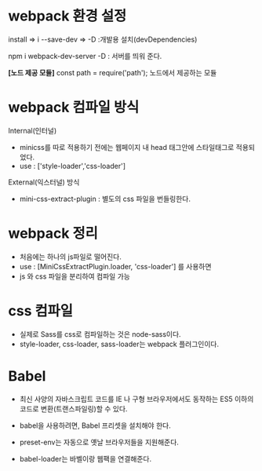 # webpack 환경 설정

install => i
--save-dev => -D :개발용 설치(devDependencies)

npm i webpack-dev-server -D : 서버를 띄워 준다.

**[노드 제공 모듈]**
const path = require('path'); 노드에서 제공하는 모듈

# webpack 컴파일 방식
Internal(인터널)
- minicss를 따로 적용하기 전에는 웹페이지 내 head 태그안에 스타일태그로 적용되었다.
- use : ['style-loader','css-loader'] 

External(익스터널) 방식
- mini-css-extract-plugin : 별도의 css 파일을 번들링한다.

# webpack 정리
- 처음에는 하나의 js파일로 떨어진다.
- use : [MiniCssExtractPlugin.loader, 'css-loader'] 를 사용하면 
- js 와 css 파일을 분리하여 컴파일 가능

# css 컴파일
- 실제로 Sass를 css로 컴파일하는 것은 node-sass이다.
- style-loader, css-loader, sass-loader는 webpack 플러그인이다.

# Babel
- 최신 사양의 자바스크립트 코드를 IE 나 구형 브라우저에서도 동작하는 ES5 이하의 코드로 변환(트랜스파일링)할 수 있다.
- babel을 사용하려면, Babel 프리셋을 설치해야 한다.

- preset-env는 자동으로 옛날 브라우저들을 지원해준다.
- babel-loader는 바벨이랑 웹팩을 연결해준다.